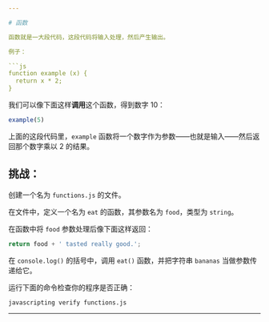 ```yaml
---

# 函数

函数就是一大段代码，这段代码将输入处理，然后产生输出。

例子：

```js
function example (x) {
  return x * 2;
}
```

我们可以像下面这样**调用**这个函数，得到数字 10：

```js
example(5)
```

上面的这段代码里，`example` 函数将一个数字作为参数——也就是输入——然后返回那个数字乘以 2 的结果。

## 挑战：

创建一个名为 `functions.js` 的文件。

在文件中，定义一个名为 `eat` 的函数，其参数名为 `food`，类型为 `string`。

在函数中将 `food` 参数处理后像下面这样返回：

```js
return food + ' tasted really good.';
```

在 `console.log()` 的括号中，调用 `eat()` 函数，并把字符串 `bananas` 当做参数传递给它。

运行下面的命令检查你的程序是否正确：

`javascripting verify functions.js`

---
```


